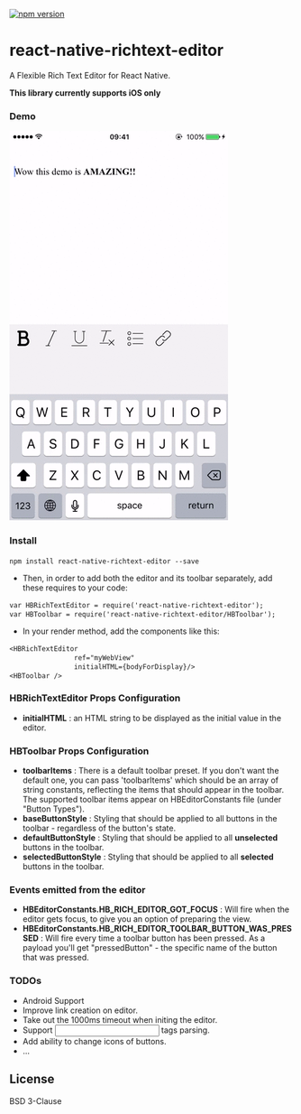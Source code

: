 [![npm version](https://badge.fury.io/js/react-native-richtext-editor.svg)](https://badge.fury.io/js/react-native-richtext-editor)

# react-native-richtext-editor
A Flexible Rich Text Editor for React Native.

**This library currently supports iOS only**

### Demo
![](./demo.gif)

### Install

```npm install react-native-richtext-editor --save```

- Then, in order to add both the editor and its toolbar separately, add these requires to your code:
```
var HBRichTextEditor = require('react-native-richtext-editor');
var HBToolbar = require('react-native-richtext-editor/HBToolbar');
```

- In your render method, add the components like this:
```
<HBRichTextEditor
                ref="myWebView"
                initialHTML={bodyForDisplay}/>
<HBToolbar />
```

### HBRichTextEditor Props Configuration
- **initialHTML** : an HTML string to be displayed as the initial value in the editor.

### HBToolbar Props Configuration
- **toolbarItems** : There is a default toolbar preset. If you don't want the default one, you can pass 'toolbarItems' which should be an array of string constants, reflecting the items that should appear in the toolbar. The supported toolbar items appear on HBEditorConstants file (under "Button Types").
- **baseButtonStyle** : Styling that should be applied to all buttons in the toolbar - regardless of the button's state.
- **defaultButtonStyle** : Styling that should be applied to all **unselected** buttons in the toolbar.
- **selectedButtonStyle** : Styling that should be applied to all **selected** buttons in the toolbar.

### Events emitted from the editor
- **HBEditorConstants.HB_RICH_EDITOR_GOT_FOCUS** : Will fire when the editor gets focus, to give you an option of preparing the view.
- **HBEditorConstants.HB_RICH_EDITOR_TOOLBAR_BUTTON_WAS_PRESSED** : Will fire every time a toolbar button has been pressed. As a payload you'll get "pressedButton" - the specific name of the button that was pressed.

### TODOs
- Android Support
- Improve link creation on editor.
- Take out the 1000ms timeout when initing the editor.
- Support <Input> tags parsing.
- Add ability to change icons of buttons.
- ...

License
----
BSD 3-Clause
